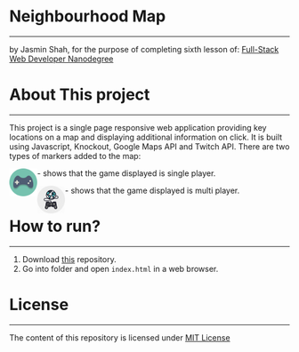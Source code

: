 # Neighbourhood Map
----
by Jasmin Shah, for the purpose of completing sixth lesson of:
[Full-Stack Web Developer Nanodegree](https://www.udacity.com/course/nd004)

# About This project
----
This project is a single page responsive web application providing key locations on a map and displaying additional information on click. It is built using Javascript, Knockout, Google Maps API and Twitch API. There are two types of markers added to the map:

<img align="left" src="https://raw.githubusercontent.com/Jasmin25/Project6/master/img/single.png" width="50" height="auto" title="Single Player" /> - shows that the game displayed is single player.

<img align="left" src="https://raw.githubusercontent.com/Jasmin25/Project6/master/img/multiple.png" width="50" height="auto" title="Multi Player" /> - shows that the game displayed is multi player.


# How to run?
----
1. Download [this](https://github.com/Jasmin25/Neighbourhood_Map/) repository.
2. Go into folder and open `index.html` in a web browser.

# License
----
The content of this repository is licensed under [MIT License](https://opensource.org/licenses/MIT)
